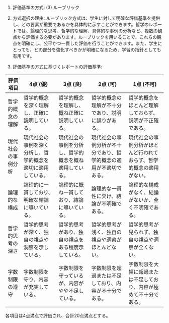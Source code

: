 1. 評価基準の方式: (3) ルーブリック

2. 方式選択の理由:
ルーブリック方式は、学生に対して明確な評価基準を提供し、どの要素が重要であるかを具体的に示すことができます。哲学のレポートでは、論理的な思考、哲学的な理解、具体的な事例の分析など、複数の観点から評価する必要があります。ルーブリックを用いることで、これらの観点を明確にし、公平かつ一貫した評価を行うことができます。また、学生にとっても、どの部分を強化すべきかが明確になるため、学習の指針としても有用です。

3. 評価基準の方式に基づくレポートの評価基準:

| 評価項目           | 4点 (優)                                                                 | 3点 (良)                                                               | 2点 (可)                                                               | 1点 (不可)                                                             |
|--------------------|---------------------------------------------------------------------------|------------------------------------------------------------------------|------------------------------------------------------------------------|------------------------------------------------------------------------|
| 哲学的概念の理解   | 哲学的概念を深く理解し、正確に説明している。                             | 哲学的概念を理解し、概ね正確に説明している。                           | 哲学的概念の理解が不十分であり、説明に誤りがある。                     | 哲学的概念をほとんど理解しておらず、説明が不正確である。               |
| 現代社会の事例分析 | 現代社会の事例を深く分析し、哲学的概念を適切に適用している。             | 現代社会の事例を分析し、哲学的概念を概ね適用している。                 | 現代社会の事例分析が不十分であり、哲学的概念の適用が不適切である。     | 現代社会の事例分析がほとんど行われておらず、哲学的概念の適用がない。   |
| 論理的な構成       | 論理的に一貫しており、明確な結論に導いている。                           | 論理的に概ね一貫しており、結論に導いている。                           | 論理的な一貫性に欠け、結論が不明確である。                             | 論理的な構成がなく、結論がないか、全く不明確である。                   |
| 哲学的思考の深さ   | 哲学的思考が深く、独自の視点や洞察を示している。                         | 哲学的思考があり、独自の視点をある程度示している。                     | 哲学的思考が浅く、独自の視点や洞察がほとんどない。                     | 哲学的思考が見られず、独自の視点や洞察が全くない。                     |
| 字数制限の遵守     | 字数制限を守り、内容が充実している。                                     | 字数制限を守っているが、内容がやや不足している。                       | 字数制限を超過または不足しており、内容が不十分である。                 | 字数制限を大幅に超過または不足しており、内容が極めて不十分である。     |

各項目は4点満点で評価され、合計20点満点とする。